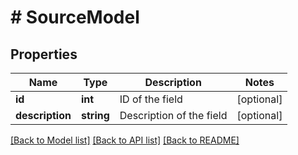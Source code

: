 # # SourceModel

## Properties

Name | Type | Description | Notes
------------ | ------------- | ------------- | -------------
**id** | **int** | ID of the field | [optional]
**description** | **string** | Description of the field | [optional]

[[Back to Model list]](../../README.md#models) [[Back to API list]](../../README.md#endpoints) [[Back to README]](../../README.md)

